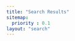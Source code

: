 ```yaml
---
title: "Search Results"
sitemap:
  priority : 0.1
layout: "search"
---
```



<!-- 
This file exists solely to respond to /search URL with the related `search` layout template.

No content shown here is rendered, all content is based in the template layouts/page/search.html

Setting a very low sitemap priority will tell search engines this is not important content.
-->